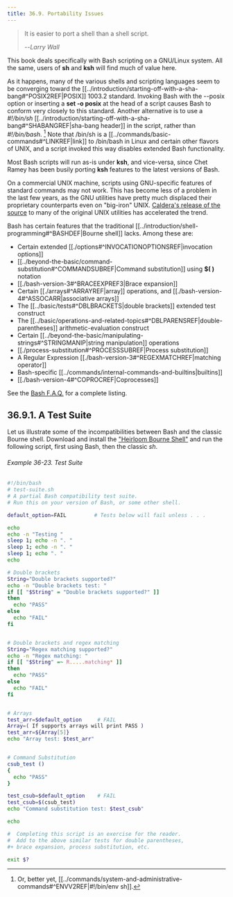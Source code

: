 ```yaml
---
title: 36.9. Portability Issues
---
```



> It is easier to port a shell than a shell script.
>
> --<cite>Larry Wall</cite>

This book deals specifically with Bash scripting on a GNU/Linux system. All the same, users of **sh** and **ksh** will find much of value here.

As it happens, many of the various shells and scripting languages seem to be converging toward the [[../introduction/starting-off-with-a-sha-bang#^POSIX2REF|POSIX]] 1003.2 standard. Invoking Bash with the --posix option or inserting a **set -o posix** at the head of a script causes Bash to conform very closely to this standard. Another alternative is to use a _#!/bin/sh_ [[../introduction/starting-off-with-a-sha-bang#^SHABANGREF|sha-bang header]] in the script, rather than _#!/bin/bash_. [^1] Note that /bin/sh is a [[../commands/basic-commands#^LINKREF|link]] to /bin/bash in Linux and certain other flavors of UNIX, and a script invoked this way disables extended Bash functionality.

Most Bash scripts will run as-is under **ksh**, and vice-versa, since Chet Ramey has been busily porting **ksh** features to the latest versions of Bash.

On a commercial UNIX machine, scripts using GNU-specific features of standard commands may not work. This has become less of a problem in the last few years, as the GNU utilities have pretty much displaced their proprietary counterparts even on "big-iron" UNIX. [Caldera's release of the source](http://linux.oreillynet.com/pub/a/linux/2002/02/28/caldera.html) to many of the original UNIX utilities has accelerated the trend.

Bash has certain features that the traditional [[../introduction/shell-programming#^BASHDEF|Bourne shell]] lacks. Among these are:

- Certain extended [[./options#^INVOCATIONOPTIONSREF|invocation options]]
- [[../beyond-the-basic/command-substitution#^COMMANDSUBREF|Command substitution]] using **$( )** notation
- [[./bash-version-3#^BRACEEXPREF3|Brace expansion]]
- Certain [[./arrays#^ARRAYREF|array]] operations, and [[./bash-version-4#^ASSOCARR|associative arrays]]
- The [[../basic/tests#^DBLBRACKETS|double brackets]] extended test construct
- The [[../basic/operations-and-related-topics#^DBLPARENSREF|double-parentheses]] arithmetic-evaluation construct
- Certain [[../beyond-the-basic/manipulating-strings#^STRINGMANIP|string manipulation]] operations
- [[./process-substitution#^PROCESSSUBREF|Process substitution]]
- A Regular Expression [[./bash-version-3#^REGEXMATCHREF|matching operator]]
- Bash-specific [[../commands/internal-commands-and-builtins|builtins]]
- [[./bash-version-4#^COPROCREF|Coprocesses]]

See the [Bash F.A.Q.](ftp://ftp.cwru.edu/pub/bash/FAQ) for a complete listing.

## 36.9.1. A Test Suite

Let us illustrate some of the incompatibilities between Bash and the classic Bourne shell. Download and install the ["Heirloom Bourne Shell"](http://freshmeat.net/projects/bournesh) and run the following script, first using Bash, then the classic _sh_.

###### Example 36-23. Test Suite

```bash
#!/bin/bash
# test-suite.sh
# A partial Bash compatibility test suite.
# Run this on your version of Bash, or some other shell.

default_option=FAIL         # Tests below will fail unless . . .

echo
echo -n "Testing "
sleep 1; echo -n ". "
sleep 1; echo -n ". "
sleep 1; echo ". "
echo

# Double brackets
String="Double brackets supported?"
echo -n "Double brackets test: "
if [[ "$String" = "Double brackets supported?" ]]
then
  echo "PASS"
else
  echo "FAIL"
fi


# Double brackets and regex matching
String="Regex matching supported?"
echo -n "Regex matching: "
if [[ "$String" =~ R.....matching* ]]
then
  echo "PASS"
else
  echo "FAIL"
fi


# Arrays
test_arr=$default_option     # FAIL
Array=( If supports arrays will print PASS )
test_arr=${Array[5]}
echo "Array test: $test_arr"


# Command Substitution
csub_test ()
{
  echo "PASS"
}

test_csub=$default_option    # FAIL
test_csub=$(csub_test)
echo "Command substitution test: $test_csub"

echo

#  Completing this script is an exercise for the reader.
#  Add to the above similar tests for double parentheses,
#+ brace expansion, process substitution, etc.

exit $?
```

[^1]: Or, better yet, [[../commands/system-and-administrative-commands#^ENVV2REF|#!/bin/env sh]].
